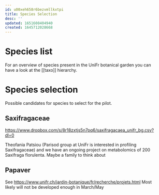 ```yaml
---
id: u00xeh658r6bezvmllkxtpi
title: Species Selection
desc: ''
updated: 1651608404940
created: 1645712028668
---
```


# Species list

For an overview of species present in the UniFr botanical garden you can have a look at the [[taxo]] hierarchy.


# Species selection

Possible candidates for species to select for the pilot.

## Saxifragaceae


https://www.dropbox.com/s/8r18zxtjs5n7pq6/saxifragacaea_unifr_bg.csv?dl=0

Theofania Patsiou (Parisod group at UniFr is interested in profiling Saxifragaceae) and we have an ongoing project on metabolomics of 200 Saxifraga florulenta.
Maybe a family to think about

## Papaver 

See https://www.unifr.ch/jardin-botanique/fr/recherche/projets.html
Most likely will not be developed enough in March/May


